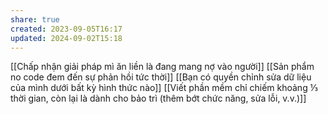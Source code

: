 ```yaml
---
share: true
created: 2023-09-05T16:17
updated: 2024-09-02T15:18
---
```

[[Chấp nhận giải pháp mì ăn liền là đang mang nợ vào người]] 
[[Sản phẩm no code đem đến sự phản hồi tức thời]]
[[Bạn có quyền chỉnh sửa dữ liệu của mình dưới bất kỳ hình thức nào]]
[[Viết phần mềm chỉ chiếm khoảng ⅓ thời gian, còn lại là dành cho bảo trì (thêm bớt chức năng, sửa lỗi, v.v.)]]